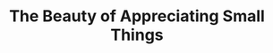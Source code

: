 ---
title: 'The Beauty of Appreciating Small Things'
description: 'Peeling an orange in one go, foreign candy wrappers, and wearing toasty socks near a fireplace.'
pubDate: 'Apr 13 2024'
---